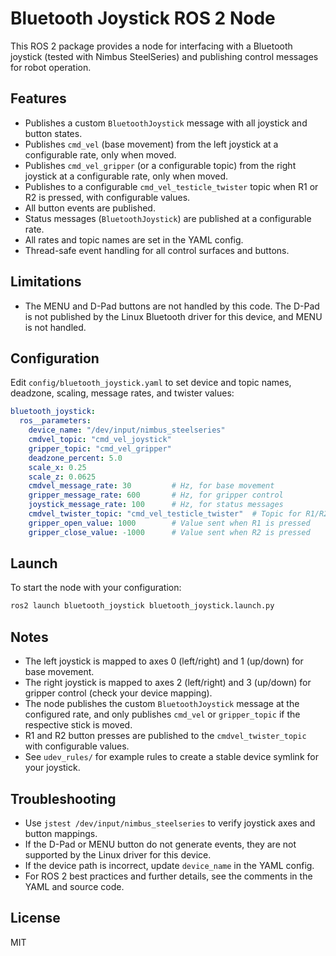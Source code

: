 # Bluetooth Joystick ROS 2 Node

This ROS 2 package provides a node for interfacing with a Bluetooth joystick (tested with Nimbus SteelSeries) and publishing control messages for robot operation.

## Features
- Publishes a custom `BluetoothJoystick` message with all joystick and button states.
- Publishes `cmd_vel` (base movement) from the left joystick at a configurable rate, only when moved.
- Publishes `cmd_vel_gripper` (or a configurable topic) from the right joystick at a configurable rate, only when moved.
- Publishes to a configurable `cmd_vel_testicle_twister` topic when R1 or R2 is pressed, with configurable values.
- All button events are published.
- Status messages (`BluetoothJoystick`) are published at a configurable rate.
- All rates and topic names are set in the YAML config.
- Thread-safe event handling for all control surfaces and buttons.

## Limitations
- The MENU and D-Pad buttons are not handled by this code. The D-Pad is not published by the Linux Bluetooth driver for this device, and MENU is not handled.

## Configuration
Edit `config/bluetooth_joystick.yaml` to set device and topic names, deadzone, scaling, message rates, and twister values:

```yaml
bluetooth_joystick:
  ros__parameters:
    device_name: "/dev/input/nimbus_steelseries"
    cmdvel_topic: "cmd_vel_joystick"
    gripper_topic: "cmd_vel_gripper"
    deadzone_percent: 5.0
    scale_x: 0.25
    scale_z: 0.0625
    cmdvel_message_rate: 30         # Hz, for base movement
    gripper_message_rate: 600       # Hz, for gripper control
    joystick_message_rate: 100      # Hz, for status messages
    cmdvel_twister_topic: "cmd_vel_testicle_twister"  # Topic for R1/R2 events
    gripper_open_value: 1000        # Value sent when R1 is pressed
    gripper_close_value: -1000      # Value sent when R2 is pressed
```

## Launch
To start the node with your configuration:
```bash
ros2 launch bluetooth_joystick bluetooth_joystick.launch.py
```

## Notes
- The left joystick is mapped to axes 0 (left/right) and 1 (up/down) for base movement.
- The right joystick is mapped to axes 2 (left/right) and 3 (up/down) for gripper control (check your device mapping).
- The node publishes the custom `BluetoothJoystick` message at the configured rate, and only publishes `cmd_vel` or `gripper_topic` if the respective stick is moved.
- R1 and R2 button presses are published to the `cmdvel_twister_topic` with configurable values.
- See `udev_rules/` for example rules to create a stable device symlink for your joystick.

## Troubleshooting
- Use `jstest /dev/input/nimbus_steelseries` to verify joystick axes and button mappings.
- If the D-Pad or MENU button do not generate events, they are not supported by the Linux driver for this device.
- If the device path is incorrect, update `device_name` in the YAML config.
- For ROS 2 best practices and further details, see the comments in the YAML and source code.

## License
MIT
